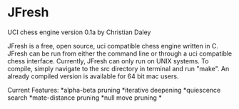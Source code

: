JFresh
======

UCI chess engine
version 0.1a by Christian Daley

JFresh is a free, open source, uci compatible chess engine written in C. JFresh can be run from either the command 
line or through a uci compatible chess interface. Currently, JFresh can only run on UNIX systems. To compile, simply
navigate to the src directory in terminal and run "make". An already compiled version is available for 64 bit mac
users.

Current Features:
*alpha-beta pruning
*iterative deepening
*quiescence search
*mate-distance pruning
*null move pruning
* 
